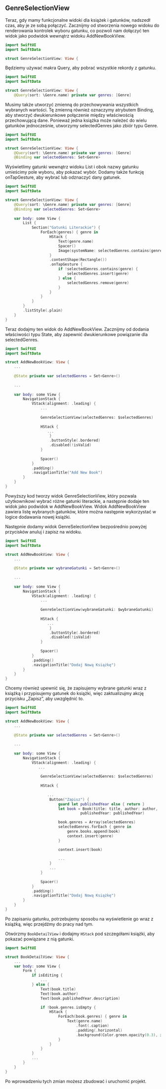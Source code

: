 ## GenreSelectionView

Teraz, gdy mamy funkcjonalne widoki dla książek i gatunków, nadszedł czas, aby je ze sobą połączyć. Zacznijmy od stworzenia nowego widoku do renderowania kontrolek wyboru gatunku, co pozwoli nam dołączyć ten widok jako podwidok wewnątrz widoku AddNewBookView.

```swift
import SwiftUI
import SwiftData

struct GenreSelectionView: View {
```



Będziemy używać makra Query, aby pobrać wszystkie rekordy z gatunku.

```swift
import SwiftUI
import SwiftData

struct GenreSelectionView: View {
    @Query(sort: \Genre.name) private var genres: [Genre]
```

Musimy także utworzyć zmienną do przechowywania wszystkich wybranych wartości. Tę zmienną również oznaczymy atrybutem Binding, aby stworzyć dwukierunkowe połączenie między właściwością przechowującą dane. Ponieważ jedna książka może należeć do wielu gatunków jednocześnie, utworzymy selectedGenres jako zbiór typu Genre.

```swift
import SwiftUI
import SwiftData

struct GenreSelectionView: View {
    @Query(sort: \Genre.name) private var genres: [Genre]
    @Binding var selectedGenres: Set<Genre>
```

Wyświetlimy gatunki wewnątrz widoku List i obok nazwy gatunku umieścimy pole wyboru, aby pokazać wybór. Dodamy także funkcję onTapGesture, aby wybrać lub odznaczyć dany gatunek.

```swift
import SwiftUI
import SwiftData

struct GenreSelectionView: View {
    @Query(sort: \Genre.name) private var genres: [Genre]
    @Binding var selectedGenres: Set<Genre>
    
    var body: some View {
        List {
            Section("Gatunki Literackie") {
                ForEach(genres) { genre in
                    HStack {
                        Text(genre.name)
                        Spacer()
                        Image(systemName: selectedGenres.contains(genre) ? "checkmark.circle.fill" : "circle.dashed")
                    }
                    .contentShape(Rectangle())
                    .onTapGesture {
                        if !selectedGenres.contains(genre) {
                            selectedGenres.insert(genre)
                        } else {
                            selectedGenres.remove(genre)
                        }
                    }
                }
            }
        }
        .listStyle(.plain)
    }
}
```

Teraz dodajmy ten widok do AddNewBookView. Zacznijmy od dodania właściwości typu State, aby zapewnić dwukierunkowe powiązanie dla selectedGenres.

```swift
import SwiftUI
import SwiftData

struct AddNewBookView: View {
    ...
    
    @State private var selectedGenres = Set<Genre>()
    
    ...
    
    var body: some View {
        NavigationStack {
            VStack(alignment: .leading) {
                ...
                
                GenreSelectionView(selectedGenres: $selectedGenres)
                
                HStack {
                   ...
                    }
                    .buttonStyle(.bordered)
                    .disabled(!isValid)
                }
                
                Spacer()
            }
            .padding()
            .navigationTitle("Add New Book")
        }
    }
}
```

Powyższy kod tworzy widok GenreSelectionView, który pozwala użytkownikowi wybrać różne gatunki literackie, a następnie dodaje ten widok jako podwidok w AddNewBookView. Widok AddNewBookView zawiera listę wybranych gatunków, które można następnie wykorzystać w logice dodawania nowej książki.





Następnie dodamy widok GenreSelectionView bezpośrednio powyżej przycisków anuluj i zapisz na widoku.

```swift
import SwiftUI
import SwiftData

struct AddNewBookView: View {
    ...
    
    @State private var wybraneGatunki = Set<Genre>()
    
    ...
    
    var body: some View {
        NavigationStack {
            VStack(alignment: .leading) {
                ...
                
                GenreSelectionView(wybraneGatunki: $wybraneGatunki)
                
                HStack {
                   ...
                    }
                    .buttonStyle(.bordered)
                    .disabled(!isValid)
                }
                
                Spacer()
            }
            .padding()
            .navigationTitle("Dodaj Nową Książkę")
        }
    }
}
```

Chcemy również upewnić się, że zapisujemy wybrane gatunki wraz z książką i przypisujemy gatunek do książki, więc zaktualizujmy akcję przycisku „Zapisz”, aby uwzględnić to.

```swift
import SwiftUI
import SwiftData

struct AddNewBookView: View {
    ...
    
    @State private var selectedGenres = Set<Genre>()
    
    ...
    
    var body: some View {
        NavigationStack {
            VStack(alignment: .leading) {
               ...
                
                GenreSelectionView(selectedGenres: $selectedGenres)
                
                HStack {
                    
                   ...
                    Button("Zapisz") {
                        guard let publishedYear else { return }
                        let book = Book(title: title, author: author, 
                                  publishedYear: publishedYear)

                        book.genres = Array(selectedGenres)
                        selectedGenres.forEach { genre in
                            genre.books.append(book)
                            context.insert(genre)
                        }

                        context.insert(book)
                        
                        ...
                    }
                    ...
                }
                
                Spacer()
            }
            .padding()
            .navigationTitle("Dodaj Nową Książkę")
        }
    }
}
```

Po zapisaniu gatunku, potrzebujemy sposobu na wyświetlenie go wraz z książką, więc przejdźmy do pracy nad tym.

Otwórzmy `BookDetailView` i dodajmy `HStack` pod szczegółami książki, aby pokazać powiązane z nią gatunki.

```swift
import SwiftUI

struct BookDetailView: View {
    ...
    var body: some View {
        Form {
            if isEditing {
                ...
            } else {
                Text(book.title)
                Text(book.author)
                Text(book.publishedYear.description)

                if !book.genres.isEmpty {
                    HStack {
                        ForEach(book.genres) { genre in
                            Text(genre.name)
                                .font(.caption)
                                .padding(.horizontal)
                                .background(Color.green.opacity(0.3), in: Capsule())
                        }
                    }
                }
            }
            ...
        }
    }
}
```

Po wprowadzeniu tych zmian możesz zbudować i uruchomić projekt.

